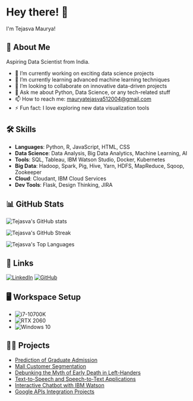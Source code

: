 # Hey there! 👋

I'm Tejasva Maurya!

## 🚀 About Me
Aspiring Data Scientist from India.

- 🔭 I’m currently working on exciting data science projects
- 🌱 I’m currently learning advanced machine learning techniques
- 👯 I’m looking to collaborate on innovative data-driven projects
- 💬 Ask me about Python, Data Science, or any tech-related stuff
- 📫 How to reach me: [mauryatejasva512004@gmail.com](mailto:mauryatejasva512004@gmail.com)
- ⚡ Fun fact: I love exploring new data visualization tools

## 🛠️ Skills
- **Languages**: Python, R, JavaScript, HTML, CSS
- **Data Science**: Data Analysis, Big Data Analytics, Machine Learning, AI
- **Tools**: SQL, Tableau, IBM Watson Studio, Docker, Kubernetes
- **Big Data**: Hadoop, Spark, Pig, Hive, Yarn, HDFS, MapReduce, Sqoop, Zookeeper
- **Cloud**: Cloudant, IBM Cloud Services
- **Dev Tools**: Flask, Design Thinking, JIRA

## 📊 GitHub Stats
![Tejasva's GitHub stats](https://github-readme-stats.vercel.app/api?username=Tejasva-Maurya&show_icons=true&theme=radical)

![Tejasva's GitHub Streak](https://github-readme-streak-stats.herokuapp.com/?user=Tejasva-Maurya&theme=radical)

![Tejasva's Top Languages](https://github-readme-stats.vercel.app/api/top-langs/?username=Tejasva-Maurya&layout=compact&theme=radical)

## 🔗 Links
[![LinkedIn](https://img.shields.io/badge/linkedin-0A66C2?style=for-the-badge&logo=linkedin&logoColor=white)](https://linkedin.com/in/tejasva-maurya)
[![GitHub](https://img.shields.io/badge/github-171515?style=for-the-badge&logo=github&logoColor=white)](https://github.com/Tejasva-Maurya)

## 🖥️ Workspace Setup
- ![i7-10700K](https://img.shields.io/badge/Intel-Core_i7_10th-0071C5?style=for-the-badge&logo=intel&logoColor=white)
- ![RTX 2060](https://img.shields.io/badge/NVIDIA-RTX_2060-76B900?style=for-the-badge&logo=nvidia&logoColor=white)
- ![Windows 10](https://img.shields.io/badge/Windows-10-0078D6?style=for-the-badge&logo=windows&logoColor=white)

## 🐱‍💻 Projects
- [Prediction of Graduate Admission](https://github.com/Tejasva-Maurya/graduate-admission-prediction)
- [Mall Customer Segmentation](https://github.com/Tejasva-Maurya/mall-customer-segmentation)
- [Debunking the Myth of Early Death in Left-Handers](https://github.com/Tejasva-Maurya/left-handers-myth)
- [Text-to-Speech and Speech-to-Text Applications](https://github.com/Tejasva-Maurya/text-to-speech)
- [Interactive Chatbot with IBM Watson](https://github.com/Tejasva-Maurya/chatbot-ibm-watson)
- [Google APIs Integration Projects](https://github.com/Tejasva-Maurya/google-apis-integration)
